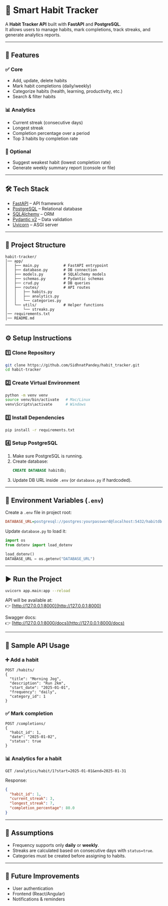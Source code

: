 # 📌 Smart Habit Tracker

A **Habit Tracker API** built with **FastAPI** and **PostgreSQL**.  
It allows users to manage habits, mark completions, track streaks, and generate analytics reports.

---

## 🚀 Features

### ✅ Core
- Add, update, delete habits  
- Mark habit completions (daily/weekly)  
- Categorize habits (health, learning, productivity, etc.)  
- Search & filter habits  

### 📊 Analytics
- Current streak (consecutive days)  
- Longest streak  
- Completion percentage over a period  
- Top 3 habits by completion rate  

### 🧩 Optional
- Suggest weakest habit (lowest completion rate)  
- Generate weekly summary report (console or file)  

---

## 🛠️ Tech Stack
- [FastAPI](https://fastapi.tiangolo.com/) – API framework  
- [PostgreSQL](https://www.postgresql.org/) – Relational database  
- [SQLAlchemy](https://www.sqlalchemy.org/) – ORM  
- [Pydantic v2](https://docs.pydantic.dev/latest/) – Data validation  
- [Uvicorn](https://www.uvicorn.org/) – ASGI server  

---

## 📂 Project Structure

```
habit-tracker/
│── app/
│   ├── main.py           # FastAPI entrypoint
│   ├── database.py       # DB connection
│   ├── models.py         # SQLAlchemy models
│   ├── schemas.py        # Pydantic schemas
│   ├── crud.py           # DB queries
│   ├── routes/           # API routes
│   │   ├── habits.py
│   │   ├── analytics.py
│   │   └── categories.py
│   └── utils/            # Helper functions
│       └── streaks.py
│── requirements.txt
│── README.md
```

---

## ⚙️ Setup Instructions

### 1️⃣ Clone Repository
```bash
git clone https://github.com/SidhnatPandey/habit_tracker.git
cd habit-tracker
```

### 2️⃣ Create Virtual Environment
```bash
python -m venv venv
source venv/bin/activate   # Mac/Linux
venv\Scripts\activate      # Windows
```

### 3️⃣ Install Dependencies
```bash
pip install -r requirements.txt
```

### 4️⃣ Setup PostgreSQL
1. Make sure PostgreSQL is running.
2. Create database:
   ```sql
   CREATE DATABASE habitdb;
   ```
3. Update DB URL inside `.env` (or `database.py` if hardcoded).

---

## 🔑 Environment Variables (`.env`)
Create a `.env` file in project root:

```ini
DATABASE_URL=postgresql://postgres:yourpassword@localhost:5432/habitdb
```

Update `database.py` to load it:

```python
import os
from dotenv import load_dotenv

load_dotenv()
DATABASE_URL = os.getenv("DATABASE_URL")
```

---

## ▶️ Run the Project
```bash
uvicorn app.main:app --reload
```

API will be available at:  
👉 [http://127.0.0.1:8000](http://127.0.0.1:8000)  

Swagger docs:  
👉 [http://127.0.0.1:8000/docs](http://127.0.0.1:8000/docs)  

---

## 🧪 Sample API Usage

### ➕ Add a habit
```http
POST /habits/
{
  "title": "Morning Jog",
  "description": "Run 2km",
  "start_date": "2025-01-01",
  "frequency": "daily",
  "category_id": 1
}
```

### ✅ Mark completion
```http
POST /completions/
{
  "habit_id": 1,
  "date": "2025-01-02",
  "status": true
}
```

### 📊 Analytics for a habit
```
GET /analytics/habit/1?start=2025-01-01&end=2025-01-31
```

Response:
```json
{
  "habit_id": 1,
  "current_streak": 3,
  "longest_streak": 7,
  "completion_percentage": 80.0
}
```

---

## 📝 Assumptions
- Frequency supports only **daily** or **weekly**.  
- Streaks are calculated based on consecutive days with `status=true`.  
- Categories must be created before assigning to habits.  

---

## 📌 Future Improvements
- User authentication  
- Frontend (React/Angular)  
- Notifications & reminders  
